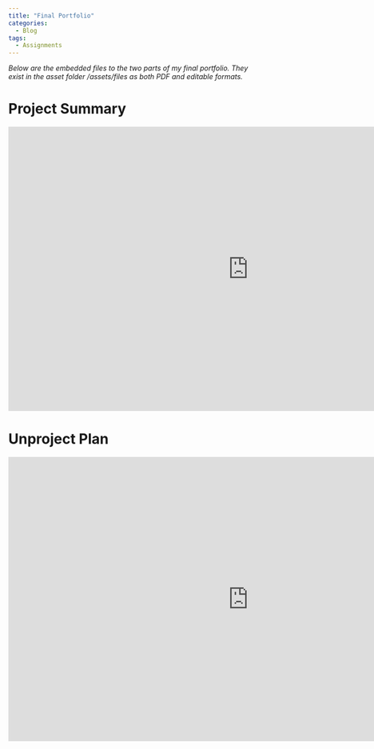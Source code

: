 ```yaml
---
title: "Final Portfolio"
categories:
  - Blog
tags:
  - Assignments
---
```


*Below are the embedded files to the two parts of my final portfolio. They exist in the asset folder /assets/files as both PDF and editable formats.*

# Project Summary

<iframe src="https://docs.google.com/presentation/d/e/2PACX-1vQpP5XxFXnGHuqZg97v7fIoaS7BHwp5lYMWv-Kgl23t70wBx9mCZ1oUxe2Gzf21w0_olE6d9z7-i8cW/embed?start=false&loop=false&delayms=3000" frameborder="0" width="960" height="569" allowfullscreen="true" mozallowfullscreen="true" webkitallowfullscreen="true"></iframe>

<br>

# Unproject Plan

<iframe src="https://docs.google.com/presentation/d/e/2PACX-1vTTWuw08y2G4tNxRO_JgwXeXgOgVYRl6Zo9Ypgb5MpYe0B392i1VK8zsOcZ-xHRAzlEoGavoYblHeAf/embed?start=false&loop=false&delayms=5000" frameborder="0" width="960" height="569" allowfullscreen="true" mozallowfullscreen="true" webkitallowfullscreen="true"></iframe>